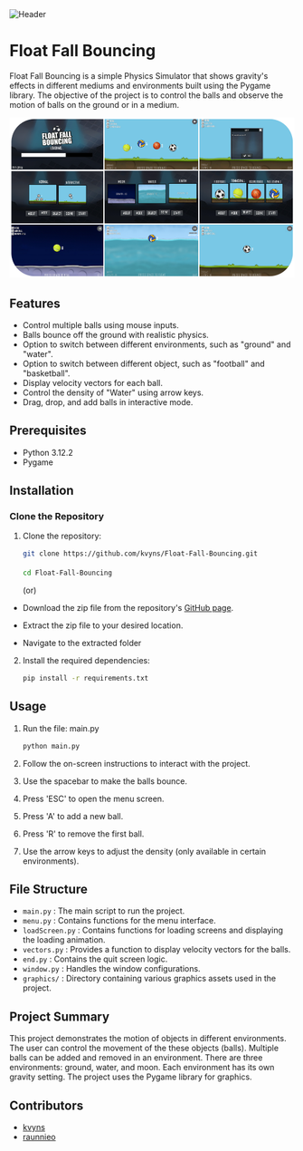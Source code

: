 
<img src = "images\header.gif" alt = "Header">

# Float Fall Bouncing

Float Fall Bouncing is a simple Physics Simulator that shows gravity's effects in different mediums and environments built using the Pygame library. The objective of the project is to control the balls and observe the motion of balls on the ground or in a medium.

<img src = "images\0.png" alt = "Screens">

## Features

* Control multiple balls using mouse inputs.
* Balls bounce off the ground with realistic physics.
* Option to switch between different environments, such as "ground" and "water".
* Option to switch between different object, such as "football" and "basketball".
* Display velocity vectors for each ball.
* Control the density of "Water" using arrow keys.
* Drag, drop, and add balls in interactive mode.

## Prerequisites

* Python 3.12.2
* Pygame

## Installation

### Clone the Repository
1. Clone the repository:

   ```sh
   git clone https://github.com/kvyns/Float-Fall-Bouncing.git

   cd Float-Fall-Bouncing
   ```
   
   (or)

 - Download the zip file from the repository's [GitHub page](https://github.com/kvyns/Float-Fall-Bouncing).

 - Extract the zip file to your desired location.

 - Navigate to the extracted folder

2. Install the required dependencies:

   ```sh
   pip install -r requirements.txt
   ```
## Usage

1. Run the file: main.py

   ```python 
   python main.py
   ```
   
2. Follow the on-screen instructions to interact with the project.
3. Use the spacebar to make the balls bounce.
4. Press 'ESC' to open the menu screen.
5. Press 'A' to add a new ball.
6. Press 'R' to remove the first ball.
7. Use the arrow keys to adjust the density (only available in certain environments).

## File Structure

* `main.py` : The main script to run the project.
* `menu.py` : Contains functions for the menu interface.
* `loadScreen.py` : Contains functions for loading screens and displaying the loading animation.
* `vectors.py` : Provides a function to display velocity vectors for the balls.
* `end.py` : Contains the quit screen logic.
* `window.py` : Handles the window configurations.
* `graphics/` : Directory containing various graphics assets used in the project.

## Project Summary

This project demonstrates the motion of objects in different environments. The user can control the movement of the these objects (balls). Multiple balls can be added and removed in an environment. There are three environments: ground, water, and moon. Each environment has its own gravity setting. The project uses the Pygame library for graphics.

## Contributors
* [kvyns](https://github.com/kvyns)
* [raunnieo](https://github.com/raunnieo)

